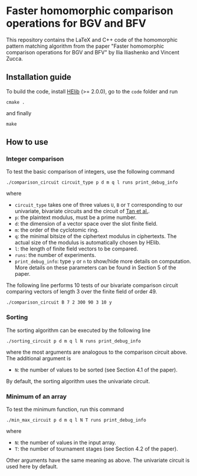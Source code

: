 # Faster homomorphic comparison operations for BGV and BFV

This repository contains the LaTeX and C++ code of the homomorphic pattern matching algorithm from the paper "Faster homomorphic comparison operations for BGV and BFV" by Ilia Iliashenko and Vincent Zucca.

## Installation guide
To build the code, install [HElib](https://github.com/homenc/HElib) (>= 2.0.0), go to the `code` folder and run 

    cmake .

and finally

    make

## How to use
### Integer comparison
To test the basic comparison of integers, use the following command
  
    ./comparison_circuit circuit_type p d m q l runs print_debug_info
    
where
+ `circuit_type` takes one of three values `U`, `B` or `T` corresponding to our univariate, bivariate circuits and the circuit of [Tan et al.](https://eprint.iacr.org/2019/332).
+ `p`: the plaintext modulus, must be a prime number.
+ `d`: the dimension of a vector space over the slot finite field.
+ `m`: the order of the cyclotomic ring.
+ `q`: the minimal bitsize of the ciphertext modulus in ciphertexts. The actual size of the modulus is automatically chosen by HElib.
+ `l`: the length of finite field vectors to be compared.
+ `runs`: the number of experiments.
+ `print_debug_info`: type `y` or `n` to show/hide more details on computation.
More details on these parameters can be found in Section 5 of the paper.

The following line performs 10 tests of our bivariate comparison circuit comparing vectors of length 3 over the finite field of order 49.
  
    ./comparison_circuit B 7 2 300 90 3 10 y

### Sorting
The sorting algorithm can be executed by the following line

    ./sorting_circuit p d m q l N runs print_debug_info
    
where the most arguments are analogous to the comparison circuit above. The additional argument is
+ `N`: the number of values to be sorted (see Section 4.1 of the paper).

By default, the sorting algorithm uses the univariate circuit. 

### Minimum of an array
To test the minimum function, run this command

    ./min_max_circuit p d m q l N T runs print_debug_info
    
where
+ `N`: the number of values in the input array.
+ `T`: the number of tournament stages (see Section 4.2 of the paper).

Other arguments have the same meaning as above. The univariate circuit is used here by default.
